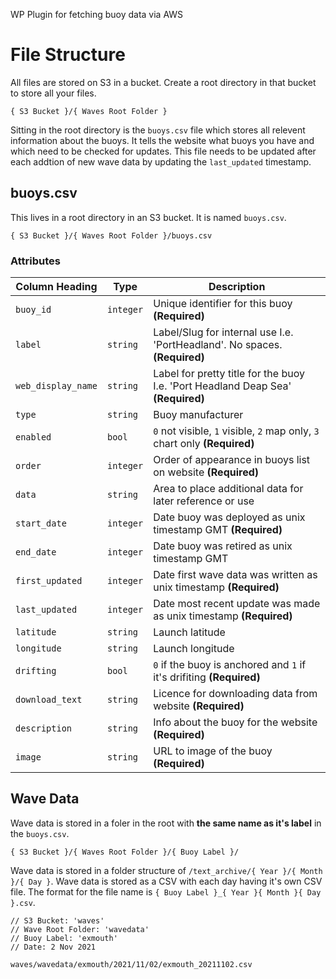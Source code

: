 WP Plugin for fetching buoy data via AWS

# File Structure
All files are stored on S3 in a bucket. Create a root directory in that bucket to store all your files. 

`{ S3 Bucket }/{ Waves Root Folder }`

Sitting in the root directory is the `buoys.csv` file which stores all relevent information about the buoys. It tells the website what buoys you have and which need to be checked for updates. This file needs to be updated after each addtion of new wave data by updating the `last_updated` timestamp.

## buoys.csv
This lives in a root directory in an S3 bucket. It is named `buoys.csv`.

`{ S3 Bucket }/{ Waves Root Folder }/buoys.csv`

### Attributes
| Column Heading | Type | Description |
| ------------- | ------------- | ----- |
| `buoy_id` | `integer` | Unique identifier for this buoy **(Required)** |
| `label` | `string` | Label/Slug for internal use I.e. 'PortHeadland'. No spaces. **(Required)** |
| `web_display_name` | `string` | Label for pretty title for the buoy I.e. 'Port Headland Deap Sea' **(Required)** |
| `type` | `string` | Buoy manufacturer |
| `enabled` | `bool` | `0` not visible, `1` visible, `2` map only, `3` chart only  **(Required)** |
| `order` | `integer` | Order of appearance in buoys list on website **(Required)** |
| `data` | `string` | Area to place additional data for later reference or use |
| `start_date` | `integer` | Date buoy was deployed as unix timestamp GMT **(Required)** |
| `end_date` | `integer` | Date buoy was retired as unix timestamp GMT |
| `first_updated` | `integer` | Date first wave data was written as unix timestamp **(Required)** |
| `last_updated` | `integer` | Date most recent update was made as unix timestamp  **(Required)** |
| `latitude` | `string` | Launch latitude |
| `longitude` | `string` | Launch longitude |
| `drifting` | `bool` | `0` if the buoy is anchored and `1` if it's drifiting **(Required)** |
| `download_text` | `string` | Licence for downloading data from website **(Required)** |
| `description` | `string` | Info about the buoy for the website **(Required)** |
| `image` | `string` | URL to image of the buoy **(Required)** |

## Wave Data

Wave data is stored in a foler in the root with **the same name as it's label** in the `buoys.csv`.

`{ S3 Bucket }/{ Waves Root Folder }/{ Buoy Label }/`

Wave data is stored in a folder structure of `/text_archive/{ Year }/{ Month }/{ Day }`. Wave data is stored as a CSV with each day having it's own CSV file. The format for the file name is `{ Buoy Label }_{ Year }{ Month }{ Day }.csv`.

```
// S3 Bucket: 'waves'
// Wave Root Folder: 'wavedata'
// Buoy Label: 'exmouth'
// Date: 2 Nov 2021

waves/wavedata/exmouth/2021/11/02/exmouth_20211102.csv
```